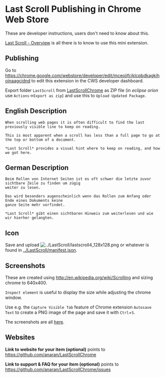 Last Scroll Publishing in Chrome Web Store
====
These are developer instructions, users don't need to know about this.

[Last Scroll - Overview](https://chrome.google.com/webstore/detail/last-scroll/mceojjfcjklcpbdkagkjhoinaagcidnd) is all there is to know to use this mini extension.

Publishing
----
Go to https://chrome.google.com/webstore/developer/edit/mceojjfcjklcpbdkagkjhoinaagcidnd to edit this extension in the CWS developer dashboard.

Export folder `LastScroll` from [LastScrollChrome](..) as ZIP file (in *eclipse orion* use `Actions`->`Export as zip`) and use this to `Upload Updated Package`.

English Description
----
```
When scrolling web pages it is often difficult to find the last
previously visible line to keep on reading.

This is most apparent when a scroll has less than a full page to go at the top or bottom of a document.

*Last Scroll* provides a visual hint where to keep on reading, and how we got here.
```
German Description
----
```
Beim Rollen von Internet Seiten ist es oft schwer die letzte zuvor sichtbare Zeile zu finden um zügig
weiter zu lesen.

Das wird besonders augenscheinlich wenn das Rollen zum Anfang oder Ende eines Dokuments keine
ganze Seite mehr vorfindet.

*Last Scroll* gibt einen sichtbaren Hinweis zum weiterlesen und wie wir hierher gelangten.
```
Icon
----
Save and upload ![][icon] or whatever is found in [../LastScroll/manifest.json](../LastScroll/manifest.json).

[icon]: ../LastScroll/lastscroll4_128x128.png "../LastScroll/lastscroll4_128x128.png"

Screenshots
----
These are created using http://en.wikipedia.org/wiki/Scrolling and sizing chrome to 640x400.

`Inspect element` is useful to display the size while adjusting the chrome window.

Use e.g. the `Capture Visible Tab` feature of Chrome extension `Autosave Text` to create a PNG image of the page and save it with `Ctrl`+`S`.

The screenshots are all [here](.).

Websites
----
**Link to website for your item (optional)** points to
https://github.com/anaran/LastScrollChrome

**Link to support & FAQ for your item (optional)** points to
https://github.com/anaran/LastScrollChrome/issues

